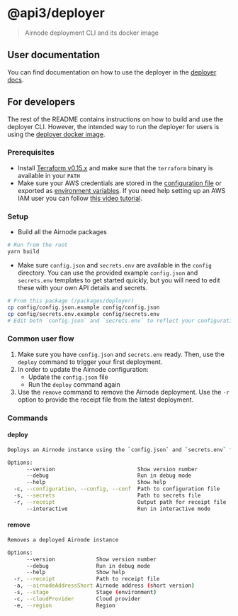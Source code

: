 # @api3/deployer

> Airnode deployment CLI and its docker image

## User documentation

You can find documentation on how to use the deployer in the
[deployer docs](https://docs.api3.org/airnode/v0.2/grp-providers/docker/deployer-image.html).

## For developers

The rest of the README contains instructions on how to build and use the deployer CLI. However, the intended way to run
the deployer for users is using the [deployer docker image](./docker/README.md).

### Prerequisites

- Install [Terraform v0.15.x](https://www.terraform.io/downloads.html) and make sure that the `terraform` binary is
  available in your `PATH`
- Make sure your AWS credentials are stored in the
  [configuration file](https://docs.aws.amazon.com/cli/latest/userguide/cli-configure-files.html#cli-configure-files-where)
  or exported as
  [environment variables](https://docs.aws.amazon.com/cli/latest/userguide/cli-configure-envvars.html#envvars-set). If
  you need help setting up an AWS IAM user you can follow
  [this video tutorial](https://www.youtube.com/watch?v=bT19B3IBWHE).

### Setup

- Build all the Airnode packages

```bash
# Run from the root
yarn build
```

- Make sure `config.json` and `secrets.env` are available in the `config` directory. You can use the provided example
  `config.json` and `secrets.env` templates to get started quickly, but you will need to edit these with your own API
  details and secrets.

```bash
# From this package (/packages/deployer)
cp config/config.json.example config/config.json
cp config/secrets.env.example config/secrets.env
# Edit both `config.json` and `secrets.env` to reflect your configuration
```

### Common user flow

1. Make sure you have `config.json` and `secrets.env` ready. Then, use the `deploy` command to trigger your first
   deployment.
2. In order to update the Airnode configuration:
   - Update the `config.json` file
   - Run the `deploy` command again
3. Use the `remove` command to remove the Airnode deployment. Use the `-r` option to provide the receipt file from the
   latest deployment.

### Commands

#### deploy

```bash
Deploys an Airnode instance using the `config.json` and `secrets.env` files. This can be used for a new deployment or to update an existing deployment.

Options:
      --version                          Show version number                                                   [boolean]
      --debug                            Run in debug mode                                    [boolean] [default: false]
      --help                             Show help                                                             [boolean]
  -c, --configuration, --config, --conf  Path to configuration file             [string] [default: "config/config.json"]
  -s, --secrets                          Path to secrets file                   [string] [default: "config/secrets.env"]
  -r, --receipt                          Output path for receipt file          [string] [default: "output/receipt.json"]
      --interactive                      Run in interactive mode                               [boolean] [default: true]
```

#### remove

```bash
Removes a deployed Airnode instance

Options:
      --version             Show version number                                                                    [boolean]
      --debug               Run in debug mode                                                     [boolean] [default: false]
      --help                Show help                                                                              [boolean]
  -r, --receipt             Path to receipt file                                                                    [string]
  -a, --airnodeAddressShort Airnode address (short version)                                                         [string]
  -s, --stage               Stage (environment)                                                                     [string]
  -c, --cloudProvider       Cloud provider                                                                          [string]
  -e, --region              Region                                                                                  [string]
```
